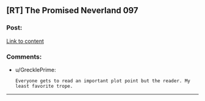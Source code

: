 ## [RT] The Promised Neverland 097

### Post:

[Link to content](https://readms.net/r/neverland/097/5256/1)

### Comments:

- u/GrecklePrime:
  ```
  Everyone gets to read an important plot point but the reader. My least favorite trope.
  ```

---

